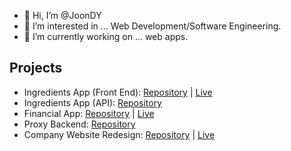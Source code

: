 - 👋 Hi, I’m @JoonDY
- 👀 I’m interested in ... Web Development/Software Engineering.
- 🌱 I’m currently working on ... web apps.

## Projects
- Ingredients App (Front End): [Repository](https://github.com/JoonDY/ingredients-app) | [Live](https://quizzical-yonath-3acedd.netlify.app/)
- Ingredients App (API): [Repository](https://github.com/JoonDY/cooking-app-api)
- Financial App: [Repository](https://github.com/JoonDY/financial-app) | [Live](https://mystifying-wiles-1197a7.netlify.app/)
- Proxy Backend: [Repository](https://github.com/JoonDY/proxy-backend)
- Company Website Redesign: [Repository](https://github.com/JoonDY/redesign-site) | [Live](https://nifty-neumann-c8ae0d.netlify.app/)

